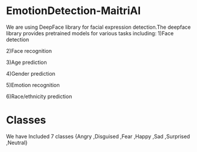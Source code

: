 # EmotionDetection-MaitriAI
We are using DeepFace library for facial expression detection.The deepface library provides pretrained models for various tasks including:
1)Face detection

2)Face recognition

3)Age prediction

4)Gender prediction

5)Emotion recognition

6)Race/ethnicity prediction

# Classes
We have Included 7 classes
{Angry  ,Disguised  ,Fear ,Happy ,Sad ,Surprised ,Neutral}
